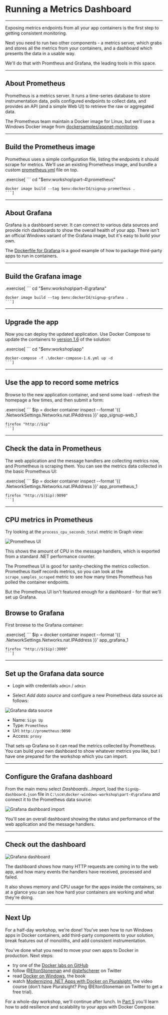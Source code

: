 # Running a Metrics Dashboard

---

Exposing metrics endpoints from all your app containers is the first step to getting consistent monitoring.

Next you need to run two other components - a metrics server, which grabs and stores all the metrics from your containers, and a dashboard which presents the data in a usable way.

We'll do that with Promtheus and Grafana, the leading tools in this space.

---

## About Prometheus

Prometheus is a metrics server. It runs a time-series database to store instrumentation data, polls configured endpoints to collect data, and provides an API (and a simple Web UI) to retrieve the raw or aggregated data.

The Prometheus team maintain a Docker image for Linux, but we'll use a Windows Docker image from [dockersamples/aspnet-monitoring](TODO).

---

## Build the Prometheus image

Prometheus uses a simple configuration file, listing the endpoints it should scrape for metrics. We'll use an existing Prometheus image, and bundle a custom [prometheus.yml](TODO) file on top.

.exercise[
    ```
    cd "$env:workshop\part-4\prometheus"

    docker image build --tag $env:dockerId/signup-prometheus .
    ```]

---

## About Grafana

Grafana is a dashboard server. It can connect to various data sources and provide rich dashboards to show the overall health of your app. There isn't an official Windows variant of the Grafana image, but it's easy to build your own. 

The [Dockerfile for Grafana](part-4/grafana/Dockerfile) is a good example of how to package third-party apps to run in containers.

---

## Build the Grafana image

.exercise[
    ```
    cd "$env:workshop\part-4\grafana"

    docker image build --tag $env:dockerId/signup-grafana .
    ```]

---

## Upgrade the app

Now you can deploy the updated application. Use Docker Compose to update the containers to [version 1.6](app/docker-compose-1.6.yml) of the solution:

.exercise[
    ```
    cd "$env:workshop\app"

    docker-compose -f .\docker-compose-1.6.yml up -d
    ```]

---

## Use the app to record some metrics

Browse to the new application container, and send some load - refresh the homepage a few times, and then submit a form:

.exercise[
    ```
    $ip = docker container inspect --format '{{ .NetworkSettings.Networks.nat.IPAddress }}' app_signup-web_1

    firefox "http://$ip"
    ```]

---

## Check the data in Prometheus

The web application and the message handlers are collecting metrics now, and Prometheus is scraping them. You can see the metrics data collected in the basic Prometheus UI:

.exercise[
    ```
    $ip = docker container inspect --format '{{ .NetworkSettings.Networks.nat.IPAddress }}' app_prometheus_1

    firefox "http://$($ip):9090"
    ```]

---

## CPU metrics in Prometheus

Try looking at the `process_cpu_seconds_total` metric in Graph view:

![Prometheus UI](/img/prometheus-metrics.png)

This shows the amount of CPU in the message handlers, which is exported from a standard .NET performance counter. 

The Prometheus UI is good for sanity-checking the metrics collection. Prometheus itself records metrics, so you can look at the `scrape_samples_scraped` metric to see how many times Prometheus has polled the container endpoints.

But the Prometheus UI isn't featured enough for a dashboard - for that we'll set up Grafana. 

## Browse to Grafana

First browse to the Grafana container:

.exercise[
    ```
    $ip = docker container inspect --format '{{ .NetworkSettings.Networks.nat.IPAddress }}' app_grafana_1

    firefox "http://$($ip):3000"
    ```]

---

## Set up the Grafana data source

- Login with credentials `admin` / `admin`

- Select _Add data source_ and configure a new Prometheus data source as follows:

![Grafana data source](/img/grafana-add-data-source.PNG)

- Name: `Sign Up`
- Type: `Prometheus`
- Url: `http://prometheus:9090`
- Access: `proxy`

That sets up Grafana so it can read the metrics collected by Prometheus. You can build your own dashboard to show whatever metrics you like, but I have one prepared for the workshop which you can import.

---

## Configure the Grafana dashboard

From the main menu select _Dashboards...Import_, load the `SignUp-dashboard.json` file in `C:\scm\docker-windows-workshop\part-4\grafana` and connect it to the Prometheus data source:

![Grafana dashboard import](/img/grafana-import-dashboard.png)

You'll see an overall dashboard showing the status and performance of the web application and the message handlers.

---

## Check out the dashboard

![Grafana dashboard](/img/grafana-dashboard.png)

The dashboard shows how many HTTP requests are coming in to the web app, and how many events the handlers have received, processed and failed.

It also shows memory and CPU usage for the apps inside the containers, so at a glance you can see how hard your containers are working and what they're doing.

---

## Next Up

For a half-day workshop, we're done! You've seen how to run Windows apps in Docker containers, add third-party components to your solution, break features out of monoliths, and add consistent instrumentation. 

You've done what you need to move your own apps to Docker in production. Next steps:

- try one of the [Docker labs on GitHub](https://github.com/docker/labs)
- follow [@EltonStoneman](https://twitter.com/EltonStoneman) and [@stefscherer](https://twitter.com/stefscherer) on Twitter
- read [Docker on Windows](https://www.amazon.co.uk/Docker-Windows-Elton-Stoneman/dp/1785281658), the book
- watch [Modernizing .NET Apps with Docker on Pluralsight](https://pluralsight.pxf.io/c/1197078/424552/7490?u=https%3A%2F%2Fwww.pluralsight.com%2Fcourses%2Fmodernizing-dotnet-framework-apps-docker), the video course (don't have Pluralsight? Ping @EltonStoneman on Twitter to get a free trial).

For a whole-day workshop, we'll continue after lunch. In [Part 5](part-5.md) you'll learn how to add resilience and scalability to your apps with Docker Compose.